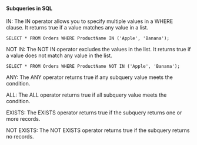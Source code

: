 
#### Subqueries in SQL

IN: The IN operator allows you to specify multiple values in a WHERE clause. It returns true if a value
matches any value in a list.

	SELECT * FROM Orders WHERE ProductName IN ('Apple', 'Banana');

NOT IN: The NOT IN operator excludes the values in the list. It returns true if a value does not match any value in the list.

	SELECT * FROM Orders WHERE ProductName NOT IN ('Apple', 'Banana');

ANY: The ANY operator returns true if any subquery value meets the condition.

ALL: The ALL operator returns true if all subquery value meets the condition.

EXISTS: The EXISTS operator returns true if the subquery returns one or more records.

NOT EXISTS: The NOT EXISTS operator returns true if the subquery returns no records.
